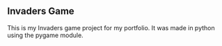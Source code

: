 ## Invaders Game

This is my Invaders game project for my portfolio. It was made in python using the pygame module.
